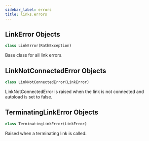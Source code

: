 ```yaml
---
sidebar_label: errors
title: links.errors
---
```


## LinkError Objects

```python
class LinkError(RathException)
```

Base class for all link errors.

## LinkNotConnectedError Objects

```python
class LinkNotConnectedError(LinkError)
```

LinkNotConnectedError is raised when the link is not connected and autoload is set to false.

## TerminatingLinkError Objects

```python
class TerminatingLinkError(LinkError)
```

Raised when a terminating link is called.

